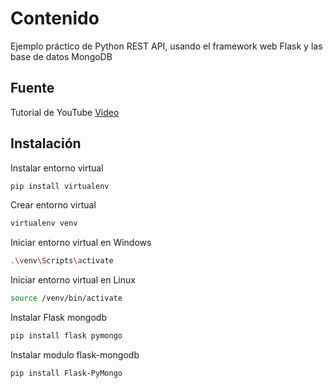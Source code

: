 # Contenido
Ejemplo práctico de Python REST API, usando el framework web Flask y las base de datos MongoDB

## Fuente
Tutorial de YouTube [Video](https://www.youtube.com/watch?v=GsCCyN3fRoI&t=1220s&ab_channel=FaztCode)

## Instalación

Instalar entorno virtual
```bash
pip install virtualenv
```

Crear entorno virtual
```bash
virtualenv venv
```

Iniciar entorno virtual en Windows
```bash
.\venv\Scripts\activate
```

Iniciar entorno virtual en Linux
```bash
source /venv/bin/activate
```

Instalar Flask mongodb
```bash
pip install flask pymongo
```

Instalar modulo flask-mongodb
```bash
pip install Flask-PyMongo
```
